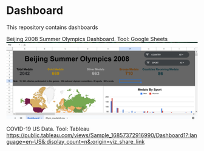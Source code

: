 # Dashboard
This repository contains dashboards

Beijing 2008 Summer Olympics Dashboard.  Tool:  Google Sheets
![](https://github.com/Sarah269/Dashboard/blob/main/2008%20Beijing%20Summer%20Olympics%20Dashboard.png)

COVID-19 US Data.  Tool:  Tableau
https://public.tableau.com/views/Sample_16857372916990/Dashboard1?:language=en-US&:display_count=n&:origin=viz_share_link
